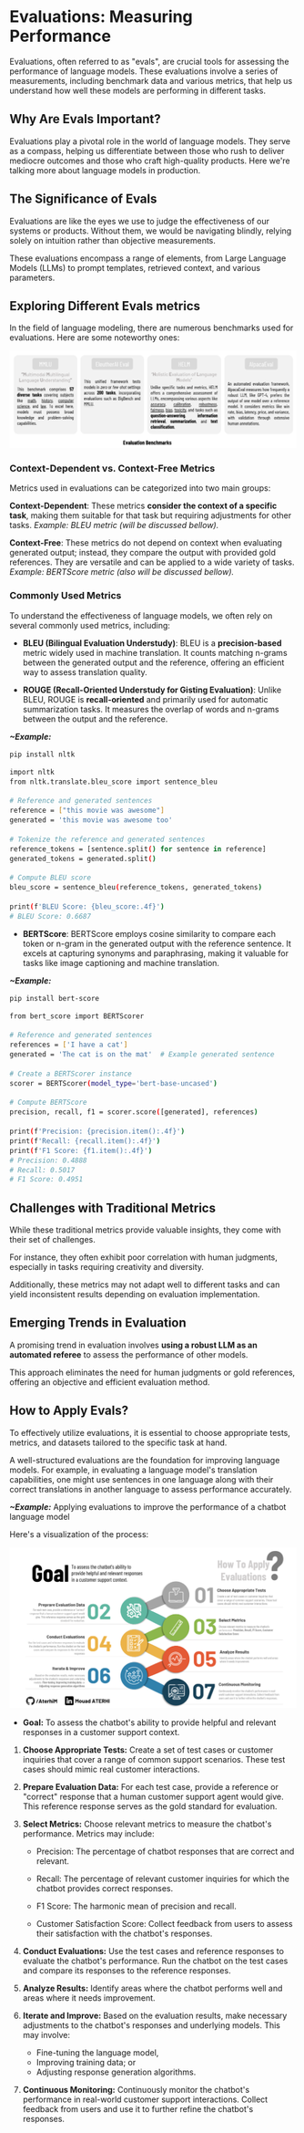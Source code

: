 # **Evaluations: Measuring Performance**

Evaluations, often referred to as "evals", are crucial tools for assessing the performance of language models. These evaluations involve a series of measurements, including benchmark data and various metrics, that help us understand how well these models are performing in different tasks.

## **Why Are Evals Important?**

Evaluations play a pivotal role in the world of language models. They serve as a compass, helping us differentiate between those who rush to deliver mediocre outcomes and those who craft high-quality products. Here we're talking more about language models in production.

## **The Significance of Evals**

Evaluations are like the eyes we use to judge the effectiveness of our systems or products. Without them, we would be navigating blindly, relying solely on intuition rather than objective measurements.

These evaluations encompass a range of elements, from Large Language Models (LLMs) to prompt templates, retrieved context, and various parameters.

## **Exploring Different Evals metrics**

In the field of language modeling, there are numerous benchmarks used for evaluations. Here are some noteworthy ones:

![Evaluation Benchmarks](../images/evals/benchmarks.png)

### **Context-Dependent vs. Context-Free Metrics**

Metrics used in evaluations can be categorized into two main groups:

**Context-Dependent**: These metrics **consider the context of a specific task**, making them suitable for that task but requiring adjustments for other tasks. *Example: BLEU metric (will be discussed bellow).*

**Context-Free**: These metrics do not depend on context when evaluating generated output; instead, they compare the output with provided gold references. They are versatile and can be applied to a wide variety of tasks. *Example: BERTScore metric (also will be discussed bellow).*

### **Commonly Used Metrics**

To understand the effectiveness of language models, we often rely on several commonly used metrics, including:

* **BLEU (Bilingual Evaluation Understudy)**: BLEU is a **precision-based** metric widely used in machine translation. It counts matching n-grams between the generated output and the reference, offering an efficient way to assess translation quality.

* **ROUGE (Recall-Oriented Understudy for Gisting Evaluation)**: Unlike BLEU, ROUGE is **recall-oriented** and primarily used for automatic summarization tasks. It measures the overlap of words and n-grams between the output and the reference.

***~Example:***

```bash
pip install nltk
```

```bash
import nltk
from nltk.translate.bleu_score import sentence_bleu

# Reference and generated sentences
reference = ["this movie was awesome"]
generated = 'this movie was awesome too'

# Tokenize the reference and generated sentences
reference_tokens = [sentence.split() for sentence in reference]
generated_tokens = generated.split()

# Compute BLEU score
bleu_score = sentence_bleu(reference_tokens, generated_tokens)

print(f'BLEU Score: {bleu_score:.4f}')
# BLEU Score: 0.6687
```

* **BERTScore**: BERTScore employs cosine similarity to compare each token or n-gram in the generated output with the reference sentence. It excels at capturing synonyms and paraphrasing, making it valuable for tasks like image captioning and machine translation.

***~Example:***

```bash
pip install bert-score
```

```bash
from bert_score import BERTScorer

# Reference and generated sentences
references = ['I have a cat']
generated = 'The cat is on the mat'  # Example generated sentence

# Create a BERTScorer instance
scorer = BERTScorer(model_type='bert-base-uncased')

# Compute BERTScore
precision, recall, f1 = scorer.score([generated], references)

print(f'Precision: {precision.item():.4f}')
print(f'Recall: {recall.item():.4f}')
print(f'F1 Score: {f1.item():.4f}')
# Precision: 0.4888
# Recall: 0.5017
# F1 Score: 0.4951
```

## **Challenges with Traditional Metrics**

While these traditional metrics provide valuable insights, they come with their set of challenges. 

For instance, they often exhibit poor correlation with human judgments, especially in tasks requiring creativity and diversity. 

Additionally, these metrics may not adapt well to different tasks and can yield inconsistent results depending on evaluation implementation.

## **Emerging Trends in Evaluation**

A promising trend in evaluation involves **using a robust LLM as an automated referee** to assess the performance of other models. 

This approach eliminates the need for human judgments or gold references, offering an objective and efficient evaluation method.

## **How to Apply Evals?**

To effectively utilize evaluations, it is essential to choose appropriate tests, metrics, and datasets tailored to the specific task at hand. 

A well-structured evaluations are the foundation for improving language models. For example, in evaluating a language model's translation capabilities, one might use sentences in one language along with their correct translations in another language to assess performance accurately.

***~Example:*** Applying evaluations to improve the performance of a chatbot language model

Here's a visualization of the process: 

![EvalApplicationExample](../images/evals/how_to_apply_evals.png)

* **Goal:** To assess the chatbot's ability to provide helpful and relevant responses in a customer support context.

1. **Choose Appropriate Tests:** Create a set of test cases or customer inquiries that cover a range of common support scenarios. These test cases should mimic real customer interactions.

2. **Prepare Evaluation Data:** For each test case, provide a reference or "correct" response that a human customer support agent would give. This reference response serves as the gold standard for evaluation.

3. **Select Metrics:** Choose relevant metrics to measure the chatbot's performance. Metrics may include:

    * Precision: The percentage of chatbot responses that are correct and relevant.
    
    * Recall: The percentage of relevant customer inquiries for which the chatbot provides correct responses.
    
    * F1 Score: The harmonic mean of precision and recall.
    
    * Customer Satisfaction Score: Collect feedback from users to assess their satisfaction with the chatbot's responses.

4. **Conduct Evaluations:** Use the test cases and reference responses to evaluate the chatbot's performance. Run the chatbot on the test cases and compare its responses to the reference responses.

5. **Analyze Results:** Identify areas where the chatbot performs well and areas where it needs improvement.

6. **Iterate and Improve:** Based on the evaluation results, make necessary adjustments to the chatbot's responses and underlying models. This may involve: 

    - Fine-tuning the language model, 
    - Improving training data; or 
    - Adjusting response generation algorithms.

7. **Continuous Monitoring:** Continuously monitor the chatbot's performance in real-world customer support interactions. Collect feedback from users and use it to further refine the chatbot's responses.
